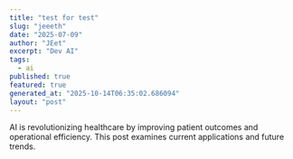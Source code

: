 ```yaml
---
title: "test for test"
slug: "jeeeth"
date: "2025-07-09"
author: "JEet"
excerpt: "Dev AI"
tags:
  - ai
published: true
featured: true
generated_at: "2025-10-14T06:35:02.686094"
layout: "post"
---
```


AI is revolutionizing healthcare by improving patient outcomes and operational efficiency. This post examines current applications and future trends.